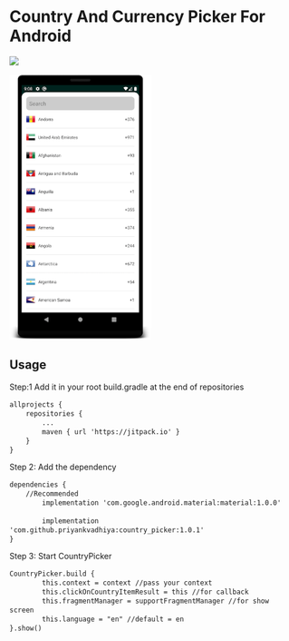 # Country And Currency Picker For Android

[![](https://jitpack.io/v/priyankvadhiya/country_picker.svg)](https://jitpack.io/#priyankvadhiya/country_picker)

<img src="https://github.com/priyankvadhiya/country_picker/blob/master/device-2020-01-05-210824.png" width="250">


## Usage

Step:1 Add it in your root build.gradle at the end of repositories

    allprojects {
		repositories {
			...
			maven { url 'https://jitpack.io' }
		}
    }

Step 2: Add the dependency

    dependencies {
  		//Recommended
        	implementation 'com.google.android.material:material:1.0.0'

	        implementation 'com.github.priyankvadhiya:country_picker:1.0.1'
    }

Step 3: Start CountryPicker

    CountryPicker.build {
            this.context = context //pass your context
            this.clickOnCountryItemResult = this //for callback
            this.fragmentManager = supportFragmentManager //for show screen
            this.language = "en" //default = en
    }.show()
